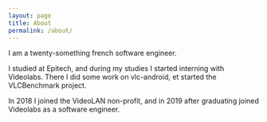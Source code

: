```yaml
---
layout: page
title: About
permalink: /about/
---
```


I am a twenty-something french software engineer.


I studied at Epitech, and during my studies I started interning with Videolabs.
There I did some work on vlc-android, et started the VLCBenchmark project.


In 2018 I joined the VideoLAN non-profit, and in 2019 after graduating joined Videolabs as a software engineer.

<!-- This is the base Jekyll theme. You can find out more info about customizing your Jekyll theme, as well as basic Jekyll usage documentation at [jekyllrb.com](https://jekyllrb.com/)

You can find the source code for Minima at GitHub:
[jekyll][jekyll-organization] /
[minima](https://github.com/jekyll/minima)

You can find the source code for Jekyll at GitHub:
[jekyll][jekyll-organization] /
[jekyll](https://github.com/jekyll/jekyll)


[jekyll-organization]: https://github.com/jekyll -->
